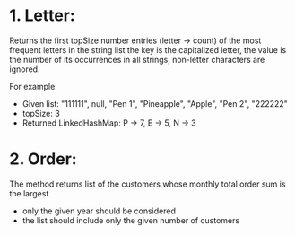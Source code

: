 <h1>1. Letter:</h1>

Returns the first topSize number entries (letter -> count) of the most frequent letters in the string list the key is the capitalized letter, the value is the number of its occurrences in all strings, non-letter characters are ignored.

For example:
* Given list: "111111", null, "Pen 1", "Pineapple", "Apple", "Pen 2", "222222"
* topSize: 3
* Returned LinkedHashMap: P -> 7, E -> 5, N -> 3

<h1>2. Order:</h1>

The method returns list of the customers whose monthly total order sum is the largest 
* only the given year should be considered 
* the list should include only the given number of customers